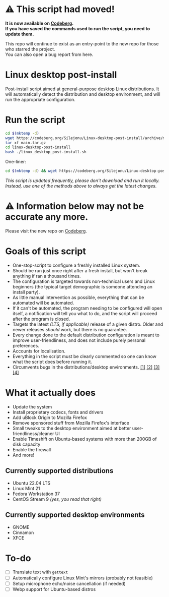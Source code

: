 # ⚠ This script had moved!

**It is now available on [Codeberg](https://codeberg.org/Silejonu/Linux-desktop-post-install).  
If you have saved the commands used to run the script, you need to update them.**

This repo will continue to exist as an entry-point to the new repo for those who starred the project.  
You can also open a bug report from here.

# Linux desktop post-install
Post-install script aimed at general-purpose desktop Linux distributions. It will automatically detect the distribution and desktop environment, and will run the appropriate configuration.

# Run the script
```bash
cd $(mktemp -d)
wget https://codeberg.org/Silejonu/Linux-desktop-post-install/archive/main.tar.gz
tar xf main.tar.gz
cd linux-desktop-post-install
bash ./linux_desktop_post-install.sh
```
One-liner:
```bash
cd $(mktemp -d) && wget https://codeberg.org/Silejonu/Linux-desktop-post-install/archive/main.tar.gz && tar xf main.tar.gz && cd linux-desktop-post-install && bash ./linux_desktop_post-install.sh
```
*This script is updated frequently, please don't download and run it locally. Instead, use one of the methods above to always get the latest changes.*

# ⚠ Information below may not be accurate any more.
Please visit the new repo on [Codeberg](https://codeberg.org/Silejonu/Linux-desktop-post-install).

# Goals of this script
- One-stop-script to configure a freshly installed Linux system.
- Should be run just once right after a fresh install, but won't break anything if ran a thousand times.
- The configuration is targeted towards non-technical users and Linux beginners (the typical target demographic is someone attending an install party).
- As little manual intervention as possible, everything that can be automated will be automated.
- If it can't be automated, the program needing to be configured will open itself, a notification will tell you what to do, and the script will proceed after the program is closed.
- Targets the latest *(LTS, if applicable)* release of a given distro. Older and newer releases *should* work, but there is no guarantee.
- Every change done to the default distribution configuration is meant to improve user-friendliness, and does not include purely personal preferences.
- Accounts for localisation.
- Everything in the script must be clearly commented so one can know what the script does before running it.
- Circumvents bugs in the distributions/desktop environments. [[1]](https://github.com/flatpak/flatpak/issues/4831) [[2]](https://bugs.launchpad.net/ubuntu/+source/wslu/+bug/1971757) [[3]](https://github.com/linuxmint/linuxmint/issues/510) [[4]](https://github.com/linuxmint/linuxmint/issues/509)

# What it actually does
- Update the system
- Install proprietary codecs, fonts and drivers
- Add uBlock Origin to Mozilla Firefox
- Remove sponsored stuff from Mozilla Firefox's interface
- Small tweaks to the desktop environment aimed at better user-friendliness/cleaner UI
- Enable Timeshift on Ubuntu-based systems with more than 200GB of disk capacity
- Enable the firewall
- And more!

## Currently supported distributions
- Ubuntu 22.04 LTS
- Linux Mint 21
- Fedora Workstation 37
- CentOS Stream 9 *(yes, you read that right)*

## Currently supported desktop environments
- GNOME
- Cinnamon
- XFCE

# To-do
- [ ] Translate text with `gettext`
- [ ] Automatically configure Linux Mint's mirrors (probably not feasible)
- [ ] Setup microphone echo/noise cancellation (if needed)
- [ ] Webp support for Ubuntu-based distros
